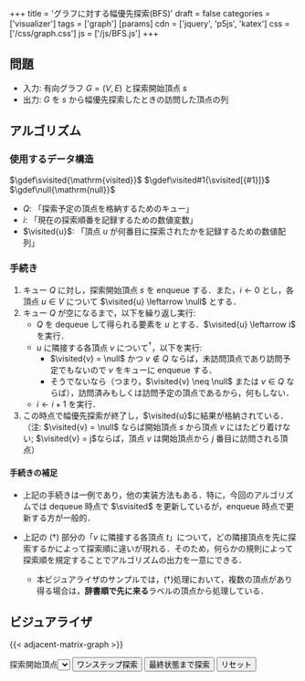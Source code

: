 +++
title = 'グラフに対する幅優先探索(BFS)'
draft = false
categories = ['visualizer']
tags = ['graph']
[params]
    cdn = ['jquery', 'p5js', 'katex']
    css = ['/css/graph.css']
    js = ['/js/BFS.js']
+++

## 問題

* 入力: 有向グラフ $G = (V, E)$ と探索開始頂点 $s$
* 出力: $G$ を $s$ から幅優先探索したときの訪問した頂点の列

## アルゴリズム

<!--
### 使用するデータ構造

$\gdef\svisited{\mathrm{visited}}$
$\gdef\visited#1{\svisited[{#1}]}$

* $Q$: 「探索予定の頂点を格納するためのキュー」
* $\visited{u}$: 「頂点 $u$ が何番目に探索されたかを記録するための数値配列」

### 手続き

1. キュー $Q$ に対し，探索開始頂点 $s$ を enqueue する．また，$\visited{s} \leftarrow 0$ とし，開始頂点 $s$ 以外の各頂点 $v$ について $\visited{v} \leftarrow \infty$ とする．
2. キュー $Q$ が空になるまで，以下を繰り返し実行:
    - $Q$ を dequeue して得られる要素を $v$ とする．
    - $v$ に隣接する各頂点 $t$ について$^{\dagger}$，以下を実行:
        - $\visited{t} = \infty$ ならば，未訪問頂点なので，$t$ をキューに enqueue し，$\visited{t} \leftarrow \visited{v} + 1$ とする．
        - $\visited{t} \neq \infty$ ならば，訪問済みもしくは訪問予定の頂点であるから，何もしない．
3. この時点で幅優先探索が終了し，$\svisited$ に結果が格納されている．（注: $\visited{v} = \infty$ ならば開始頂点 $s$ から頂点 $v$ にはたどり着けない; $\visited{v} = j$ならば，頂点 $v$ は開始頂点から $j$ 番目に訪問される頂点）
-->

### 使用するデータ構造

$\gdef\svisited{\mathrm{visited}}$
$\gdef\visited#1{\svisited[{#1}]}$
$\gdef\null{\mathrm{null}}$

* $Q$: 「探索予定の頂点を格納するためのキュー」
* $i$: 「現在の探索順番を記録するための数値変数」
* $\visited{u}$: 「頂点 $u$ が何番目に探索されたかを記録するための数値配列」

### 手続き
1. キュー $Q$ に対し，探索開始頂点 $s$ を enqueue する．また，$i \leftarrow 0$ とし，各頂点 $u \in V$ について $\visited{u} \leftarrow \null$ とする．
2. キュー $Q$ が空になるまで，以下を繰り返し実行:
    - $Q$ を dequeue して得られる要素を $u$ とする．$\visited{u} \leftarrow i$ を実行．
    - $u$ に隣接する各頂点 $v$ について$^{\dagger}$，以下を実行:
        - $\visited{v} = \null$ かつ $v \not\in Q$ ならば，未訪問頂点であり訪問予定でもないので $v$ をキューに enqueue する．
        - そうでないなら（つまり，$\visited{v} \neq \null$ または $v \in Q$ ならば），訪問済みもしくは訪問予定の頂点であるから，何もしない．
    - $i \leftarrow i + 1$ を実行．
3. この時点で幅優先探索が終了し，$\visited{u}$に結果が格納されている．（注: $\visited{v} = \null$ ならば開始頂点 $s$ から頂点 $v$ にはたどり着けない; $\visited{v} = j$ならば，頂点 $v$ は開始頂点から $j$ 番目に訪問される頂点）

#### 手続きの補足

- 上記の手続きは一例であり，他の実装方法もある．特に，今回のアルゴリズムでは dequeue 時点で $\svisited$ を更新しているが，enqueue 時点で更新する方が一般的．

- 上記の $(\dagger)$ 部分の「$v$ に隣接する各頂点 $t$」について，どの隣接頂点を先に探索するかによって探索順に違いが現れる．そのため，何らかの規則によって探索順を規定することでアルゴリズムの出力を一意にできる．
    - 本ビジュアライザのサンプルでは，$(\dagger)$処理において，複数の頂点があり得る場合は，**辞書順で先に来る**ラベルの頂点から処理している．

## ビジュアライザ

{{< adjacent-matrix-graph >}}

<div class="container">
  <label>探索開始頂点</label><select id="start"></select>
  <button class="alg-btn" id="search">ワンステップ探索</button>
  <button class="alg-btn" id="goal">最終状態まで探索</button>
  <button class="alg-btn" id="reset">リセット</button>
</div>



